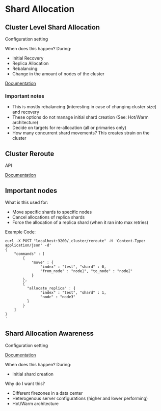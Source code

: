 # Shard Allocation #

##  Cluster Level Shard Allocation ##
Configuration setting

When does this happen? During:
* Initial Recovery
* Replica Allocation
* Rebalancing
* Change in the amount of nodes of the cluster

[Documentation](https://www.elastic.co/guide/en/elasticsearch/reference/current/shards-allocation.html)

### Important notes ###
* This is mostly rebalancing (interesting in case of changing cluster size) and recovery
* These options do not manage initial shard creation (See: Hot/Warm architecture)
* Decide on targets for re-allocation (all or primaries only)
* How many concurrent shard movements? This creates strain on the cluster

## Cluster Reroute ##
API

[Documentation](https://www.elastic.co/guide/en/elasticsearch/reference/current/cluster-reroute.html)

## Important nodes ##
What is this used for:
* Move specific shards to specific nodes
* Cancel allocations of replica shards
* Force the allocation of a replica shard (when it ran into max retries)

Example Code:
```
curl -X POST "localhost:9200/_cluster/reroute" -H 'Content-Type: application/json' -d'
{
    "commands" : [
        {
            "move" : {
                "index" : "test", "shard" : 0,
                "from_node" : "node1", "to_node" : "node2"
            }
        },
        {
          "allocate_replica" : {
                "index" : "test", "shard" : 1,
                "node" : "node3"
          }
        }
    ]
}
'
```

## Shard Allocation Awareness ##
Configuration setting

[Documentation](https://www.elastic.co/guide/en/elasticsearch/reference/current/allocation-awareness.html)

When does this happen? During:
* Initial shard creation

Why do I want this?
* Different firezones in a data center
* Heterogenous server configurations (higher and lower performing)
* Hot/Warm architecture